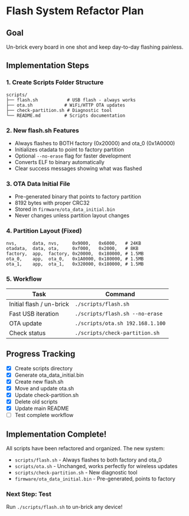 # Flash System Refactor Plan

## Goal
Un-brick every board in one shot and keep day-to-day flashing painless.

## Implementation Steps

### 1. Create Scripts Folder Structure
```
scripts/
├── flash.sh           # USB flash - always works
├── ota.sh            # WiFi/HTTP OTA updates  
├── check-partition.sh # Diagnostic tool
└── README.md         # Scripts documentation
```

### 2. New flash.sh Features
- Always flashes to BOTH factory (0x20000) and ota_0 (0x1A0000)
- Initializes otadata to point to factory partition
- Optional `--no-erase` flag for faster development
- Converts ELF to binary automatically
- Clear success messages showing what was flashed

### 3. OTA Data Initial File
- Pre-generated binary that points to factory partition
- 8192 bytes with proper CRC32
- Stored in `firmware/ota_data_initial.bin`
- Never changes unless partition layout changes

### 4. Partition Layout (Fixed)
```
nvs,      data, nvs,     0x9000,   0x6000,   # 24KB
otadata,  data, ota,     0xf000,   0x2000,   # 8KB  
factory,  app,  factory, 0x20000,  0x180000, # 1.5MB
ota_0,    app,  ota_0,   0x1A0000, 0x180000, # 1.5MB
ota_1,    app,  ota_1,   0x320000, 0x180000, # 1.5MB
```

### 5. Workflow
| Task | Command |
|------|---------|
| Initial flash / un-brick | `./scripts/flash.sh` |
| Fast USB iteration | `./scripts/flash.sh --no-erase` |
| OTA update | `./scripts/ota.sh 192.168.1.100` |
| Check status | `./scripts/check-partition.sh` |

## Progress Tracking

- [x] Create scripts directory
- [x] Generate ota_data_initial.bin
- [x] Create new flash.sh
- [x] Move and update ota.sh
- [x] Update check-partition.sh
- [x] Delete old scripts
- [x] Update main README
- [ ] Test complete workflow

## Implementation Complete!

All scripts have been refactored and organized. The new system:
- `scripts/flash.sh` - Always flashes to both factory and ota_0
- `scripts/ota.sh` - Unchanged, works perfectly for wireless updates
- `scripts/check-partition.sh` - New diagnostic tool
- `firmware/ota_data_initial.bin` - Pre-generated, points to factory

### Next Step: Test
Run `./scripts/flash.sh` to un-brick any device!